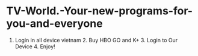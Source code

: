 # TV-World.-Your-new-programs-for-you-and-everyone
1. Login in all device vietnam                       2. Buy HBO GO and K+                   3. Login to Our Device                  4. Enjoy!
